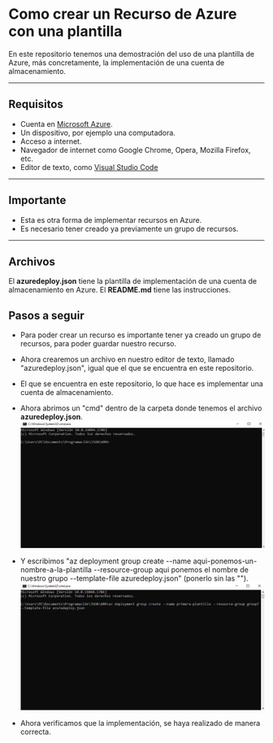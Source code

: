# Como crear un Recurso de Azure con una plantilla
En este repositorio tenemos una demostración del uso de una plantilla de Azure, más concretamente, la implementación de una cuenta de almacenamiento.

---

## Requisitos
- Cuenta en [Microsoft Azure](https://portal.azure.com).
- Un dispositivo, por ejemplo una computadora.
- Acceso a internet.
- Navegador de internet como Google Chrome, Opera, Mozilla Firefox, etc.
- Editor de texto, como [Visual Studio Code](https://code.visualstudio.com) 

---

## Importante
- Esta es otra forma de implementar recursos en Azure.
- Es necesario tener creado ya previamente un grupo de recursos.

---

## Archivos
El **azuredeploy.json** tiene la plantilla de implementación de una cuenta de almacenamiento en Azure.
El **README.md** tiene las instrucciones.

## Pasos a seguir
- Para poder crear un recurso es importante tener ya creado un grupo de recursos, para poder guardar nuestro recurso.
- Ahora crearemos un archivo en nuestro editor de texto, llamado "azuredeploy.json", igual que el que se encuentra en este repositorio.
- El que se encuentra en este repositorio, lo que hace es implementar una cuenta de almacenamiento.
- Ahora abrimos un "cmd" dentro de la carpeta donde tenemos el archivo **azuredeploy.json**.
![P1](images\P1.PNG)

- Y escribimos "az deployment group create --name aqui-ponemos-un-nombre-a-la-plantilla --resource-group aqui ponemos el nombre de nuestro grupo --template-file azuredeploy.json" (ponerlo sin las "").
![P2](images\P2.PNG)

- Ahora verificamos que la implementación, se haya realizado de manera correcta.